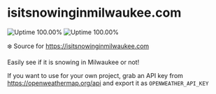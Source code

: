 # isitsnowinginmilwaukee.com
![Uptime 100.00%](https://img.shields.io/endpoint?url=https%3A%2F%2Fraw.githubusercontent.com%2Fbradp%2Fuptime%2Fmaster%2Fapi%2Fis-it-snowing-in-milwaukee-com%2Fuptime.json) ![Uptime 100.00%](https://img.shields.io/endpoint?url=https%3A%2F%2Fraw.githubusercontent.com%2Fbradp%2Fuptime%2Fmaster%2Fapi%2Fis-it-snowing-in-milwaukee-com%2Fresponse-time.json)

:snowflake: Source for https://isitsnowinginmilwaukee.com

Easily see if it is snowing in Milwaukee or not!

If you want to use for your own project, grab an API key from https://openweathermap.org/api and export it as `OPENWEATHER_API_KEY`
